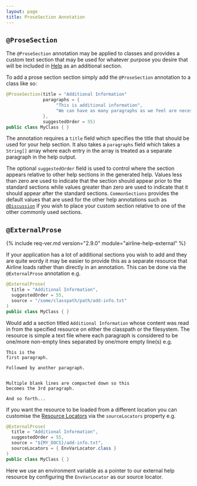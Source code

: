 ```yaml
---
layout: page
title: ProseSection Annotation
---
```


## `@ProseSection`

The `@ProseSection` annotation may be applied to classes and provides a custom text section that may be used for whatever purpose you desire that will be included in [Help](../help/) as an additional section.

To add a prose section section simply add the `@ProseSection` annotation to a class like so:

```java
@ProseSection(title = "Additional Information"
              paragraphs = {
                   "This is additional information",
                   "We can have as many paragraphs as we feel are necessary"              },
              suggestedOrder = 55)
public class MyClass { }```

The annotation requires a `title` field which specifies the title that should be used for your help section.  It also takes a `paragraphs` field which takes a `String[]` array where each entry in the array is treated as a separate paragraph in the help output.

The optional `suggestedOrder` field is used to control where the section appears relative to other help sections in the generated help.  Values less than zero are used to indicate that the section should appear prior to the standard sections while values greater than zero are used to indicate that it should appear after the standard sections.  `CommonSections` provides the default values that are used for the other help annotations such as [`@Discussion`](discussion.html) if you wish to place your custom section relative to one of the other commonly used sections.

## `@ExternalProse`

{% include req-ver.md version="2.9.0" module="airline-help-external" %}

If your application has a lot of additional sections you wish to add and they are quite wordy it may be easier to provide this as a separate resource that Airline loads rather than directly in an annotation.  This can be done via the `@ExternalProse` annotation e.g.

```java
@ExternalProse(
  title = "Additional Information",
  suggestedOrder = 55,
  source = "/some/classpath/path/add-info.txt"
)
public class MyClass { }
```
Would add a section titled `Additional Information` whose content was read in from the specified resource on either the classpath or the filesystem.  The resource is simple a text file where each paragraph is considered to be one/more non-empty lines separated by one/more empty line(s) e.g.

```
This is the 
first paragraph.

Followed by another paragraph.


Multiple blank lines are compacted down so this
becomes the 3rd paragraph.

And so forth...
```

If you want the resource to be loaded from a different location you can customise the [Resource Locators](../practise/resource-locators.html) via the `sourceLocators` property e.g.

```java
@ExternalProse(
  title = "Additional Information",
  suggestedOrder = 55,
  source = "${MY_DOCS}/add-info.txt",
  sourceLocators = { EnvVarLocator.class }
)
public class MyClass { }
```
Here we use an environment variable as a pointer to our external help resource by configuring the `EnvVarLocator` as our source locator.